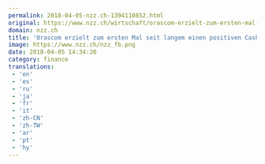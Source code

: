 ```yaml
---
permalink: 2018-04-05-nzz.ch-1394110852.html
original: https://www.nzz.ch/wirtschaft/orascom-erzielt-zum-ersten-mal-seit-langem-einen-positiven-cashflow-ld.1374625
domain: nzz.ch
title: 'Orascom erzielt zum ersten Mal seit langem einen positiven Cashflow | NZZ'
image: https://www.nzz.ch/nzz_fb.png
date: 2018-04-05 14:34:20
category: finance
translations: 
 - 'en'
 - 'es'
 - 'ru'
 - 'ja'
 - 'fr'
 - 'it'
 - 'zh-CN'
 - 'zh-TW'
 - 'ar'
 - 'pt'
 - 'hy'
---
```


